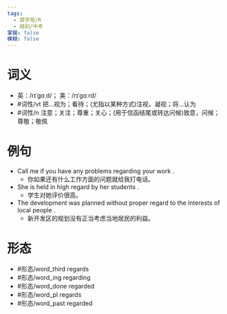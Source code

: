```yaml
---
tags:
  - 首字母/R
  - 级别/中考
掌握: false
模糊: false
---
```

# 词义
- 英：/rɪˈɡɑːd/； 美：/rɪˈɡɑːrd/
- #词性/vt  把…视为；看待；(尤指以某种方式)注视，凝视；将…认为
- #词性/n  注意；关注；尊重；关心；(用于信函结尾或转达问候)致意，问候；尊敬；敬佩
# 例句
- Call me if you have any problems regarding your work .
	- 你如果还有什么工作方面的问题就给我打电话。
- She is held in high regard by her students .
	- 学生对她评价很高。
- The development was planned without proper regard to the interests of local people .
	- 新开发区的规划没有正当考虑当地居民的利益。
# 形态
- #形态/word_third regards
- #形态/word_ing regarding
- #形态/word_done regarded
- #形态/word_pl regards
- #形态/word_past regarded

